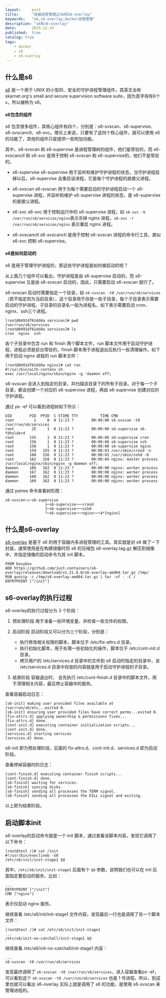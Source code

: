 ```yaml
---
layout:     post
title:      "容器进程管理之S6和S6-overlay"
keywords:   "s6,s6-overlay,docker进程管理" 
description: "s6和s6-overlay"
date:       2019-12-24
published:  true
catalog: true
tags:
    - docker 
    - s6 
    - s6-overlay 
---
```


## 什么是s6
[s6](https://skarnet.org/software/s6/overview.html) 是一个用于 UNIX 的小型的、安全的守护进程管理组件，其英文全称
skarnet.org's small and secure supervision software suite，因为首字母有6个s，所以被称为 s6。

#### s6包含的组件
s6 包含很多组件，其核心组件有四个，分别是：s6-svscan、s6-supervise、s6-svscanctl、s6-svc。理论上来说，只要有了这四个核心组件，就可以使用 s6 的功能了，其他的组件只是提供一些附加功能。

其中，s6-svscan 和 s6-supervise 是进程管理树的组件，他们是常驻的，而 s6-svscanctl 和 s6-svc 是用于控制 s6-svscan 和 s6-supervise的，他们不是常驻的。

* s6-supervise
    s6-supervise 用于监听和维护守护进程的状态，当守护进程挂掉以后，s6-supervise 会重启该进程，它是每个守护进程的直接父进程。

* s6-svscan
    s6-svscan 用于为每个需要启动的守护进程启动一个 s6-supervise 进程，并监听和维护 s6-supervise 进程的状态，是 s6-supervise 的直接父进程。

* s6-svc
     s6-svc 用于控制运行中的 s6-supervise 进程，如 `s6-svc -k /var/run/s6/services/nginx`表示杀掉 nginx 进程，`s6-svc -r /var/run/s6/services/nginx` 表示重启 nginx 进程。

* s6-svscanctl
    s6-svscanctl 是用于控制 s6-svscan 进程的命令行工具，类似 s6-svc 控制 s6-supervise。

#### s6是如何启动的
s6 是用于管理守护进程的，那这些守护进程是如何被启动的呢？

从上面几个组件可以看出，守护进程是由 s6-supervise 启动的，而 s6-supervise 又是由 s6-svscan 启动的，因此，只需要启动 s6-svscan 就行了。

s6-svscan 启动时需要指定一个目录，如 `s6-svscan -t0 /var/run/s6/services`（若不指定则为当前目录），这个目录用于存放一些子目录，每个子目录表示需要启动的守护进程，子目录的目录名一般为进程名，如下表示需要启动 cron、nginx、ssh三个进程。
```
[root@0491df61dd4a services]# pwd
/var/run/s6/services
[root@0491df61dd4a services]# ls
cron  nginx  ssh
```

各个子目录中包含 run 和 finish 两个脚本文件，run 脚本文件用于启动守护进程，进程必须是前台常驻的，finish 脚本用于进程退出后执行一些清理操作。如下用于启动 nginx 进程的 run 脚本文件：
```
[root@0491df61dd4a nginx]# cat run
#!/usr/bin/with-contenv sh
exec /usr/local/nginx/sbin/nginx -g 'daemon off;
```

s6-svscan 会进入到指定的目录，并扫描该目录下的所有子目录。对于每一个子目录，都会创建一个对应的 s6-supervise 进程，再由 s6-supervise 创建对应的守护进程。

通过 ps -ef 可以看到进程树如下所示：
```
UID        PID  PPID  C STIME TTY          TIME CMD
root         1     0  0 11:23 ?        00:00:00 s6-svscan -t0 /var/run/s6/services
root        25     1  0 11:23 ?        00:00:00 s6-supervise s6-fdholderd
root       155     1  0 11:23 ?        00:00:00 s6-supervise cron
root       156     1  0 11:23 ?        00:00:00 s6-supervise ssh
root       158     1  0 11:23 ?        00:00:00 s6-supervise nginx
root       159   155  0 11:23 ?        00:00:03 /usr/sbin/crond -n
root       160   156  0 11:23 ?        00:00:03 /usr/sbin/sshd -D
root       162   158  0 11:23 ?        00:00:04 nginx: master process /usr/local/nginx/sbin/nginx -g daemon off;
daemon     166   162  0 11:23 ?        00:00:00 nginx: worker process
daemon     167   162  0 11:23 ?        00:00:00 nginx: worker process
daemon     168   162  0 11:23 ?        00:00:00 nginx: worker process
daemon     169   162  0 11:23 ?        00:00:00 nginx: worker process
```

通过 pstree 命令查看树形图：
```
s6-svscan─┬─s6-supervise
                  ├─s6-supervise───crond
                  ├─s6-supervise───sshd
                  └─s6-supervise───nginx───4*[nginx]
```

## 什么是s6-overlay
[s6-overlay](
https://github.com/just-containers/s6-overlay) 是基于 s6 的用于容器内多进程管理的工具。其实就是对 s6 做了一下封装，通常使用是在构建镜像时将 s6 的压缩包 s6-overlay.tag.gz 解压到镜像中，并指定镜像的启动命令为其 init 脚本。

```
FROM busybox
ADD https://github.com/just-containers/s6-overlay/releases/download/v1.21.8.0/s6-overlay-amd64.tar.gz /tmp/
RUN gunzip -c /tmp/s6-overlay-amd64.tar.gz | tar -xf - -C /
ENTRYPOINT ["/init"]
```

## s6-overlay的执行过程
s6-overlay的执行过程分为 3 个阶段：
1. 预处理阶段
用于准备一些环境变量，并检查一些文件的权限。

2. 启动阶段
启动阶段又可以分为三个阶段，分别是：
    * 执行修改相关权限的脚本，脚本位于 /etc/fix-attrs.d 目录。
    * 执行初始化脚本，用于处理一些初始化的操作，脚本位于 /etc/cont-init.d目录。
    * 拷贝用户的 /etc/services.d 目录中的文件到 s6 启动时指定的目录中，该 /etc/services.d 目录中存放的内容就是用于启动守护进程的子目录。

3. 结束阶段
容器退出时， 会先执行 /etc/cont-finish.d 目录中的脚本文件，用于清理相关内容，最后停止容器中的服务。

查看容器启动日志：
```
[s6-init] making user provided files available at /var/run/s6/etc...exited 0.
[s6-init] ensuring user provided files have correct perms...exited 0.
[fix-attrs.d] applying ownership & permissions fixes...
[fix-attrs.d] done.
[cont-init.d] executing container initialization scripts...
[cont-init.d] done.
[services.d] starting services
[services.d] done.
```

s6-init 即为预处理阶段，后面的 fix-attrs.d、cont-init.d、services.d 即为启动阶段。

查看停掉容器时的日志：
```
[cont-finish.d] executing container finish scripts...
[cont-finish.d] done.
[s6-finish] waiting for services.
[s6-finish] syncing disks.
[s6-finish] sending all processes the TERM signal.
[s6-finish] sending all processes the KILL signal and exiting.
```
以上即为结束阶段。

## 启动脚本init
s6-overlay的启动命令就是一个 init 脚本，通过查看该脚本内容，发现它调用了以下命令：
```
[root@test /]# cat /init
#!/usr/bin/execlineb -S0
/etc/s6/init/init-stage1 $@
```

其中，`/etc/s6/init/init-stage1` 后面有个 `$@`  参数，说明我们也可以在 init 后面指定要启动的服务，比如：
```
...
ENTRYPOINT ["/init"]
CMD ["nginx"]
```
表示仅启动 nginx 服务。

继续查看 /etc/s6/init/init-stage1 文件内容，发现最后一行也是调用了另一个脚本文件：
```
[root@test /]# cat /etc/s6/init/init-stage1
...
/etc/s6/init-no-catchall/init-stage1 $@
```

继续查看 /etc/s6/init-no-catchall/init-stage1 内容：
```
...
s6-svscan -t0 /var/run/s6/services
```

发现最终调用了 `s6-svscan -t0 /var/run/s6/services`，进入容器查看ps -ef，可以看到这个 `s6-svscan -t0 /var/run/s6/services` 也是 1 号进程。所以，到这里也就可以看出 s6-overlay 实际上就是调用了 s6 的功能，是使用 s6-svscan 来管理进程的。
